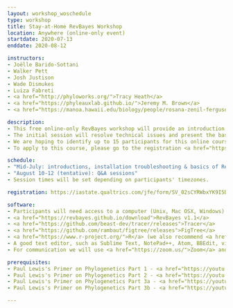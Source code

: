```yaml
---
layout: workshop_woschedule
type: workshop
title: Stay-at-Home RevBayes Workshop 
location: Anywhere (online-only event)
startdate: 2020-07-13
enddate: 2020-08-12

instructors: 
- Joëlle Barido-Sottani
- Walker Pett
- Josh Justison
- Wade Dismukes
- Luiza Fabreti
- <a href="http://phyloworks.org/">Tracy Heath</a>
- <a href="https://phyleauxlab.github.io/">Jeremy M. Brown</a>
- <a href="https://manoa.hawaii.edu/biology/people/rosana-zenil-ferguson">Rosana Zenil-Ferguson</a>

description: 
- This free online-only RevBayes workshop will provide an introduction to the theory and use of RevBayes, with a focus on (1) tree inference from molecular data, (2) analyses combining fossil and extant taxa, and (3) evaluating MCMC performance, with advanced topics including assessing model adequacy and macroevolutionary analyses. Additional topics may be added depending on the interests of selected participants. The format will be a combination of interactive video sessions (via Zoom or similar tools), real-time discussions over Slack, self-guided tutorials, and pre-recorded videos. 
- The initial session will resolve technical issues and present the basics of using RevBayes. Participants will then be expected to work through several tutorials on their own schedule, with the help of pre-recorded materials. A Slack forum will be open for questions and issues. The workshop will conclude with several online Q&A sessions with the instructors. The dates for the interactive sessions are currently tentative and may be adjusted depending on the schedules of the participants and instructors.
- We are hoping to identify up to 15 participants for this online course. While we hope we are able to accommodate everyone who applies, we realize that this may not be possible because of time-zones and availability. If the number of applicants exceeds our capacity, we hope to organize a second round of sessions later in the year. Participants will not be charged for the course, but we will request that they commit to completing the tutorials and attending a majority of interactive sessions. 
- To apply to this course, please go to the registration <a href="https://iastate.qualtrics.com/jfe/form/SV_02sCYRWbxYK9I5D">form</a>.

schedule:
- "Mid-July: introductions, installation troubleshooting & basics of RevBayes"
- "August 10-12 (tentative): Q&A sessions"
- Session times will be set depending on participants' timezones.

registration: https://iastate.qualtrics.com/jfe/form/SV_02sCYRWbxYK9I5D

software:
- Participants will need access to a computer (Unix, Mac OSX, Windows) to complete the tutorials, as well as a web-enabled device (computer or mobile device) capable of running communication tools.
- <a href="https://revbayes.github.io/download">RevBayes v1.1</a> 
- <a href="https://github.com/beast-dev/tracer/releases">Tracer</a>
- <a href="https://github.com/rambaut/figtree/releases">FigTree</a>
- <a href="https://www.r-project.org/">R</a> (we also recommend <a href="https://rstudio.com/">RStudio</a>)
- A good text editor, such as Sublime Text, NotePad++, Atom, BBEdit, vim, or emacs 
- For communication we will use <a href="https://zoom.us/">Zoom</a> and <a href="https://slack.com/">Slack</a>

prerequisites:
- Paul Lewis's Primer on Phylogenetics Part 1 - <a href="https://youtu.be/1r4z0YJq580">Trees & Likelihood</a>
- Paul Lewis's Primer on Phylogenetics Part 2 - <a href="https://youtu.be/UsLeY0wZr4Y">Substitution Models</a>
- Paul Lewis's Primer on Phylogenetics Part 3a - <a href="https://youtu.be/4PWlnNsfz90">Bayesian Statistics & MCMC</a>
- Paul Lewis's Primer on Phylogenetics Part 3b - <a href="https://youtu.be/TLtOS--YwkU">Bayesian Phylogenetics</a>

---
```

